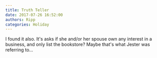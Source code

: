 ```yaml
---
title: Truth Teller
date: 2017-07-26 16:52:00
authors: Ripp
categories: Holiday
---
```


 I found it also. It's asks if she and/or her spouse own any interest in a business, and only list the bookstore? Maybe that's what Jester was referring to...
